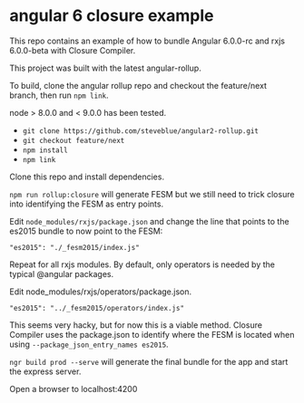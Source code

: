 # angular 6 closure example

This repo contains an example of how to bundle Angular 6.0.0-rc and rxjs 6.0.0-beta with Closure Compiler.

This project was built with the latest angular-rollup.

To build, clone the angular rollup repo and checkout the feature/next branch, then run `npm link`. 

node > 8.0.0 and < 9.0.0 has been tested.

- `git clone https://github.com/steveblue/angular2-rollup.git`
- `git checkout feature/next`
- `npm install`
- `npm link`


Clone this repo and install dependencies.

`npm run rollup:closure` will generate FESM but we still need to trick closure into identifying the FESM as entry points.

Edit `node_modules/rxjs/package.json` and change the line that points to the es2015 bundle to now point to the FESM:

`"es2015": "./_fesm2015/index.js"`

Repeat for all rxjs modules. By default, only operators is needed by the typical @angular packages.

Edit node_modules/rxjs/operators/package.json.

`"es2015": "../_fesm2015/operators/index.js"`

This seems very hacky, but for now this is a viable method. Closure Compiler uses the package.json to identify where the FESM is located when using `--package_json_entry_names es2015`. 


`ngr build prod --serve` will generate the final bundle for the app and start the express server.

Open a browser to localhost:4200












